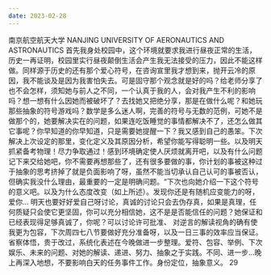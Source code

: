 ```yaml
---
date: 2023-02-28
---
```


南京航空航天大学
NANJING UNIVERSITY OF AERONAUTICS AND ASTRONAUTICS
首先我身处校园中，这个环境就要求我进行昼夜正常的生活，历史一再证明，校园里实行昼夜颠倒生活会产生我无法接受的压力，因此不能这样做。同样源于历史的还有那个爱心符号，在咨询宣里我才想到来，抛开云冷的原因，我不能谈及是因为我害怕失去。可是固守那个观念就是好的吗？给老师分享了也不会怎样，须知她与前人之不同，一个认真于我的人，会对我产生不利的影响吗？想一想有什么因她而被破坏了？去找她又把绝分享，那是在做什么呢？和她玩那些抽象的符号游戏吗？数学是多么迷人啊，完善的符号与无数的范例，可她不是做那个的，她要解决实在的问题，如果连吃饭睡觉的事情都解决不了，还怎么做其它事呢？你早知道的你早知道，只是需要她提醒一下？我又感到自己的愚笨。下次解决上次设定的那里，变化定义及其原因分析，希望你能写得聪明一些。以及明天抓紧备考物理！尽力争取通过！感到环境确定使人厌烦就离开吧，以及有什么问题记下来交给她吧，你不需要再想那些了，还有很多要做的事，你计划的事被这种过于抽象的思考挤掉了就是负面影响了呀，虽然不能当切承认自己认可的事被否认，但确实我没什么理由，最重要的一定是明确问题。“下次也向她介绍一下这个符号的意义吧。以及为什么态度改变（如上所述）。发现你还是有随机应变能力的呀，爱你...
明天也要好好爱自己呀讨论，真诚的讨论只会去伪存真，如果是真理，任何质疑只会使它更坚固，你可以充分相信她，这不是是否能信任的问题？她保证和已经表现得足够真诚了，你呢？可以讨论许可批准、
对逆言的解读视角的确有使我更为包容，下次周四七八节要做好充分准备呀，以及一日三事的效率应当保证。省察体悟，贵于改过，系统化表述在今晚做进一步整理。爱符、包容、举例、下次娱乐、未来的问题、对她的解读、递进、努力、抽象之于实践。不同、进一步...晚上再深入地想，不要影响白天的任务事件工作。身份定位，抽象意义。
29
